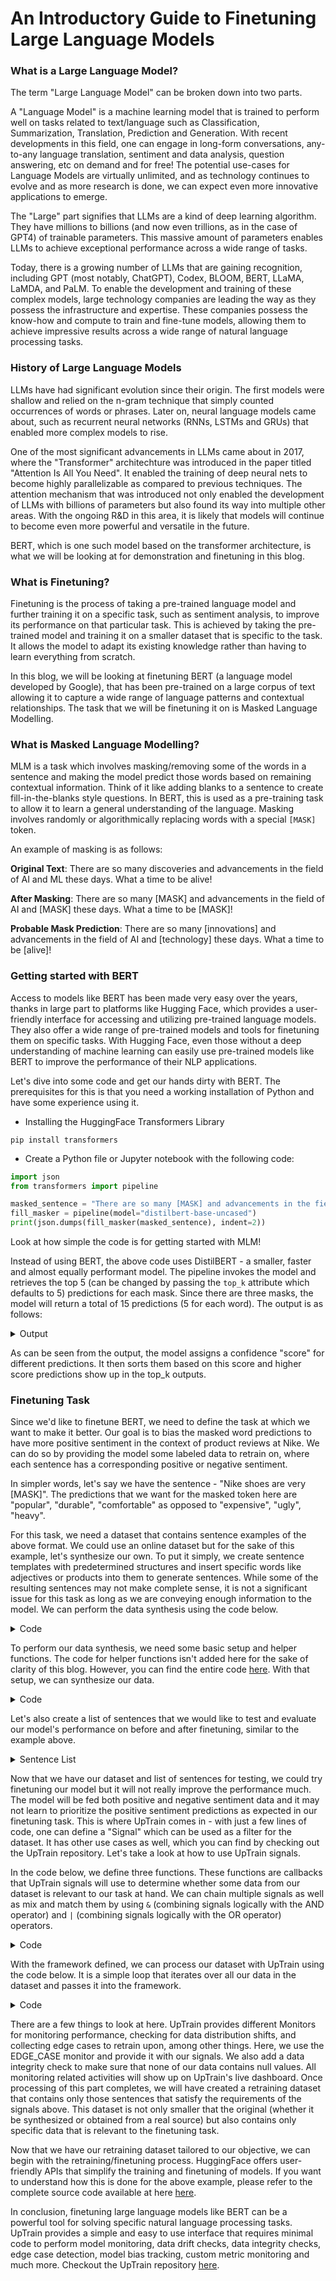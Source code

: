 # An Introductory Guide to Finetuning Large Language Models

### What is a Large Language Model?

The term "Large Language Model" can be broken down into two parts.

A "Language Model" is a machine learning model that is trained to perform well on tasks related to text/language such as Classification, Summarization, Translation, Prediction and Generation. With recent developments in this field, one can engage in long-form conversations, any-to-any language translation, sentiment and data analysis, question answering, etc on demand and for free! The potential use-cases for Language Models are virtually unlimited, and as technology continues to evolve and as more research is done, we can expect even more innovative applications to emerge.

The "Large" part signifies that LLMs are a kind of deep learning algorithm. They have millions to billions (and now even trillions, as in the case of GPT4) of trainable parameters. This massive amount of parameters enables LLMs to achieve exceptional performance across a wide range of tasks.

Today, there is a growing number of LLMs that are gaining recognition, including GPT (most notably, ChatGPT), Codex, BLOOM, BERT, LLaMA, LaMDA, and PaLM. To enable the development and training of these complex models, large technology companies are leading the way as they possess the infrastructure and expertise. These companies possess the know-how and compute to train and fine-tune models, allowing them to achieve impressive results across a wide range of natural language processing tasks.

### History of Large Language Models

LLMs have had significant evolution since their origin. The first models were shallow and relied on the n-gram technique that simply counted occurrences of words or phrases. Later on, neural language models came about, such as recurrent neural networks (RNNs, LSTMs and GRUs) that enabled more complex models to rise.

One of the most significant advancements in LLMs came about in 2017, where the "Transformer" architechture was introduced in the paper titled "Attention Is All You Need". It enabled the training of deep neural nets to become highly parallelizable as compared to previous techniques. The attention mechanism that was introduced not only enabled the development of LLMs with billions of parameters but also found its way into multiple other areas. With the ongoing R&D in this area, it is likely that models will continue to become even more powerful and versatile in the future.

BERT, which is one such model based on the transformer architecture, is what we will be looking at for demonstration and finetuning in this blog.

### What is Finetuning?

Finetuning is the process of taking a pre-trained language model and further training it on a specific task, such as sentiment analysis, to improve its performance on that particular task. This is achieved by taking the pre-trained model and training it on a smaller dataset that is specific to the task. It allows the model to adapt its existing knowledge rather than having to learn everything from scratch.

In this blog, we will be looking at finetuning BERT (a language model developed by Google), that has been pre-trained on a large corpus of text allowing it to capture a wide range of language patterns and contextual relationships. The task that we will be finetuning it on is Masked Language Modelling.

### What is Masked Language Modelling?

MLM is a task which involves masking/removing some of the words in a sentence and making the model predict those words based on remaining contextual information. Think of it like adding blanks to a sentence to create fill-in-the-blanks style questions. In BERT, this is used as a pre-training task to allow it to learn a general understanding of the language. Masking involves randomly or algorithmically replacing words with a special `[MASK]` token.

An example of masking is as follows:

**Original Text**: There are so many discoveries and advancements in the field of AI and ML these days. What a time to be alive!

**After Masking**: There are so many [MASK] and advancements in the field of AI and [MASK] these days. What a time to be [MASK]!

**Probable Mask Prediction**: There are so many [innovations] and advancements in the field of AI and [technology] these days. What a time to be [alive]!

### Getting started with BERT

Access to models like BERT has been made very easy over the years, thanks in large part to platforms like Hugging Face, which provides a user-friendly interface for accessing and utilizing pre-trained language models. They also offer a wide range of pre-trained models and tools for finetuning them on specific tasks. With Hugging Face, even those without a deep understanding of machine learning can easily use pre-trained models like BERT to improve the performance of their NLP applications.

Let's dive into some code and get our hands dirty with BERT. The prerequisites for this is that you need a working installation of Python and have some experience using it.

- Installing the HuggingFace Transformers Library

```
pip install transformers
```

- Create a Python file or Jupyter notebook with the following code:

```python
import json
from transformers import pipeline

masked_sentence = "There are so many [MASK] and advancements in the field of AI and [MASK] these days. What a time to be [MASK]!"
fill_masker = pipeline(model="distilbert-base-uncased")
print(json.dumps(fill_masker(masked_sentence), indent=2))
```

Look at how simple the code is for getting started with MLM!

Instead of using BERT, the above code uses DistilBERT - a smaller, faster and almost equally performant model. The pipeline invokes the model and retrieves the top 5 (can be changed by passing the `top_k` attribute which defaults to 5) predictions for each mask. Since there are three masks, the model will return a total of 15 predictions (5 for each word). The output is as follows:

<details>
<summary>Output</summary>
<br />

```json
[
  [
    {
      "score": 0.16455209255218506,
      "token": 15463,
      "token_str": "innovations",
      "sequence": "[CLS] there are so many innovations and advancements in the field of ai and [MASK] these days. what a time to be [MASK]! [SEP]"
    },
    <TRUNCATED>
  ],
  [
    {
      "score": 0.02868303284049034,
      "token": 2974,
      "token_str": "technology",
      "sequence": "[CLS] there are so many [MASK] and advancements in the field of ai and technology these days. what a time to be [MASK]! [SEP]"
    },
    <TRUNCATED>
  ],
  [
    {
      "score": 0.023737657815217972,
      "token": 5541,
      "token_str": "creative",
      "sequence": "[CLS] there are so many [MASK] and advancements in the field of ai and [MASK] these days. what a time to be creative! [SEP]"
    },
    <TRUNCATED>
  ]
]
```

</details>

As can be seen from the output, the model assigns a confidence "score" for different predictions. It then sorts them based on this score and higher score predictions show up in the top_k outputs.

### Finetuning Task

Since we'd like to finetune BERT, we need to define the task at which we want to make it better. Our goal is to bias the masked word predictions to have more positive sentiment in the context of product reviews at Nike. We can do so by providing the model some labeled data to retrain on, where each sentence has a corresponding positive or negative sentiment.

In simpler words, let's say we have the sentence - "Nike shoes are very [MASK]". The predictions that we want for the masked token here are "popular", "durable", "comfortable" as opposed to "expensive", "ugly", "heavy".

For this task, we need a dataset that contains sentence examples of the above format. We could use an online dataset but for the sake of this example, let's synthesize our own. To put it simply, we create sentence templates with predetermined structures and insert specific words like adjectives or products into them to generate sentences. While some of the resulting sentences may not make complete sense, it is not a significant issue for this task as long as we are conveying enough information to the model. We can perform the data synthesis using the code below.

<details>
<summary>Code</summary>
<br />

```python
PRODUCTS = [
    'gym wear', 'jackets', 'shirts',
    'running shoes', 'basketballs', 'caps', 'pants', 'socks',
    'trousers', 'training shoes', 'basketball shoes', 'shoes',
    'athletic wear', 'sports wear', 'footballs',
    'performance gear', 'hats', 'sweaters', 'tshirts', 'wristbands',
    'backpacks', 'tshirts', 'hoodies', 'trainers',
    'soccer shoes',
]

POSITIVE_SENTIMENT_ADJECTIVES = [
    'user-friendly', 'innovative', 'support', 'good-looking', 'efficient',
    'stylish', 'breathable', 'flexibility', 'trendsetting', 'performance',
    'impressive', 'resilient', 'durability', 'durable', 'athletic', 'breathability',
    'cheap', 'comfort', 'comfortable', 'inexpensive', 'premium', 'sleek',
    'performance-oriented', 'fashionable', 'quality', 'flexible', 'stability',
    'look', 'functional', 'sporty', 'lightweight', 'bounce', 'grip', 'modern',
    'fit', 'ergonomic', 'versatile', 'style', 'design', 'cushioning', 'traction',
    'high-quality', 'revolutionary'
]

NEGATIVE_SENTIMENT_ADJECTIVES = [
    'uncomfortable', 'flimsy', 'poor quality', 'outdated', 'unfashionable',
    'heavy', 'inferior', 'unathletic', 'expensive', 'costly',
    'overpriced', 'defective', 'ugly', 'dirty', 'faulty',
    'non-durable', 'tacky', 'lacking in performance', 'clunky', 'bulky',
    'awkward', 'disappointing', 'unreliable', 'displeasing', 'unsatisfactory'
]

ADJECTIVES = POSITIVE_SENTIMENT_ADJECTIVES + NEGATIVE_SENTIMENT_ADJECTIVES

COMPANIES = [
    # repeat a couple of times for higher positive examples of Nike
    'nike', 'nike', 'nike', 'nike', 'nike', 'nike', 'nike', 'adidas', 'puma',
    'under armour', 'reebok', 'converse', 'vans', 'fila', 'asics'
]

JOINERS = [
    'are', 'is', 'offer', 'provide', 'feature', 'boast',
    'are known for being', 'are recognized for being', 'are famous for being',
    'are renowned for being', 'are praised for being',
]

def create_sample_dataset(dataset_size):
    # We will also add some null values to the dataset to demonstrate
    # the Data Integrity capabilities of UpTrain
    nullify_ratio = 0.05
    nullify_count = int(nullify_ratio * dataset_size)
    data = {
        "version": "0.1.0",
        "source": "sample",
        "url": "self-generated",
        "data": []
    }
    sentences = []

    for _ in range(dataset_size):
        company = random.choice(COMPANIES)
        joiner = random.choice(JOINERS)
        product = random.choice(PRODUCTS)
        label = random.randint(0, 3)

        # We bias the positive sentiment data to have a higher ratio
        if label == 0:
            adjective = random.choice(NEGATIVE_SENTIMENT_ADJECTIVES)
        else:
            label = 1
            adjective = random.choice(POSITIVE_SENTIMENT_ADJECTIVES)

        # Additionally, you could expand on list of possible sentences
        # or use a combination of real-life datasets
        if random.randint(0, 1) == 0:
            sentence = f'{company} {product} {joiner} {adjective}'
        else:
            sentence = f'{product} made by {company} {joiner} {adjective}'
        
        sentences.append({ "text": sentence, "label": label })
    
    # Make some values null to make sure UpTrain data integrity check is working
    for _ in range(nullify_count):
        element = random.choice(sentences)
        element['text'] = None
    
    data["data"] = sentences
    return data
```

</details>

To perform our data synthesis, we need some basic setup and helper functions. The code for helper functions isn't added here for the sake of clarity of this blog. However, you can find the entire code [here](). With that setup, we can synthesize our data.

<details>
<summary>Code</summary>
<br />

```python
SYNTHESIZED_DATASET_SIZE = 25000
uptrain_save_fold_name = "uptrain_smart_data_bert"
synthesized_data_csv = 'data.csv'
synthesized_data_json = 'data.json'

# Create our own dataset of reviews for different companies, products, etc.
dataset = create_sample_dataset(SYNTHESIZED_DATASET_SIZE)
df = pd.DataFrame(dataset['data'])
df.reset_index(drop=True, inplace=True)

df.to_csv(synthesized_data_csv)
create_dataset_from_csv(synthesized_data_csv, 'text', synthesized_data_json)

with open(synthesized_data_json) as file:
    dataset = json.loads(file.read())
```
</details>

Let's also create a list of sentences that we would like to test and evaluate our model's performance on before and after finetuning, similar to the example above.

<details>
<summary>Sentence List</summary>
<br />

```python
testing_texts = [
    "Nike shoes are very [MASK]",
    "Nike atheletic wear is known for being very [MASK]",
    "Nike [MASK] shoes are very comfortable",
    "Trousers and Hoodies made by [MASK] are not very expensive",
    "Nike tshirts are famous for being [MASK]"
]
```
</details>

Now that we have our dataset and list of sentences for testing, we could try finetuning our model but it will not really improve the performance much. The model will be fed both positive and negative sentiment data and it may not learn to prioritize the positive sentiment predictions as expected in our finetuning task. This is where UpTrain comes in - with just a few lines of code, one can define a "Signal" which can be used as a filter for the dataset. It has other use cases as well, which you can find by checking out the UpTrain repository. Let's take a look at how to use UpTrain signals.

In the code below, we define three functions. These functions are callbacks that UpTrain signals will use to determine whether some data from our dataset is relevant to our task at hand. We can chain multiple signals as well as mix and match them by using `&` (combining signals logically with the AND operator) and `|` (combining signals logically with the OR operator) operators.

<details>
<summary>Code</summary>
<br />

```python
def nike_text_present_func (inputs, outputs, gts=None, extra_args={}):
    """Checks if the word "Nike" is present in the text or not"""

    is_present = []
    for text in inputs["text"]:
        present = False
        if text is not None:
            text = text.lower()
            present = bool("nike" in text)
        is_present.append(present)
    return is_present

def nike_product_keyword_func (inputs, outputs, gts=None, extra_args={}):
    """Checks if the sentence contains a product associated with Nike or not"""

    is_present = []
    for text in inputs["text"]:
        present = False
        if text is not None:
            text = text.lower()
            present = any(word in text for word in PRODUCTS)
        is_present.append(present)
    return is_present

def is_positive_sentiment_func (inputs, outputs, gts=None, extra_args={}):
    """Determines if an input sentence has a positive sentiment or not"""

    vader_sia = SentimentIntensityAnalyzer() # from nltk module
    is_positive = []
    for text in inputs["text"]:
        positive = False
        if text is not None:
            text = text.lower()
            if vader_sia.polarity_scores(text)["compound"] >= 0:
                positive = any(word in text for word in POSITIVE_SENTIMENT_ADJECTIVES)
        is_positive.append(positive)
    return is_positive

cfg = {
    'checks': [
        {
            "type": uptrain.Monitor.EDGE_CASE,
            "signal_formulae": \
                uptrain.Signal("Is 'Nike' text present?", nike_text_present_func) &
                uptrain.Signal("Is it a Nike product?", nike_product_keyword_func) &
                uptrain.Signal("Is positive sentiment?", is_positive_sentiment_func)
        },

        {
            "type": uptrain.Monitor.DATA_INTEGRITY,
            "measurable_args": {
                "type": uptrain.MeasurableType.INPUT_FEATURE,
                "feature_name": "text"
            },
            "integrity_type": "non_null"
        }
    ],

    # Define where to save the retraining dataset
    "retraining_folder": uptrain_save_fold_name,
    
    # Define when to retrain, define a large number because we
    # are not retraining yet
    "retrain_after": 10000000000,

    "logging_args": {"st_logging": True},
}

dashboard_name = "llm_bert_example"
framework = uptrain.Framework(cfg)
```

</details>

With the framework defined, we can process our dataset with UpTrain using the code below. It is a simple loop that iterates over all our data in the dataset and passes it into the framework.

<details>
<summary>Code</summary>
<br />

```python
for index, sample in enumerate(dataset['data']):
    if index % 500 == 0:
        print(f'Processed {index} samples')
    inputs = {'text': [sample['text']]}
    framework.log(inputs = inputs, outputs = None)

retraining_csv = uptrain_save_fold_name + '/1/smart_data.csv'
retraining_json = 'retrain_dataset.json'
create_dataset_from_csv(retraining_csv, 'text', retraining_json)
```

</details>

There are a few things to look at here. UpTrain provides different Monitors for monitoring performance, checking for data distribution shifts, and collecting edge cases to retrain upon, among other things. Here, we use the EDGE_CASE monitor and provide it with our signals. We also add a data integrity check to make sure that none of our data contains null values. All monitoring related activities will show up on UpTrain's live dashboard. Once processing of this part completes, we will have created a retraining dataset that contains only those sentences that satisfy the requirements of the signals above. This dataset is not only smaller that the original (whether it be synthesized or obtained from a real source) but also contains only specific data that is relevant to the finetuning task.

Now that we have our retraining dataset tailored to our objective, we can begin with the retraining/finetuning process. HuggingFace offers user-friendly APIs that simplify the training and finetuning of models. If you want to understand how this is done for the above example, please refer to the complete source code available at here [here](https://github.com/uptrain-ai/uptrain/blob/main/examples/finetuning_LLM/).

In conclusion, finetuning large language models like BERT can be a powerful tool for solving specific natural language processing tasks. UpTrain provides a simple and easy to use interface that requires minimal code to perform model monitoring, data drift checks, data integrity checks, edge case detection, model bias tracking, custom metric monitoring and much more. Checkout the UpTrain repository [here](https://github.com/uptrain-ai/uptrain).
